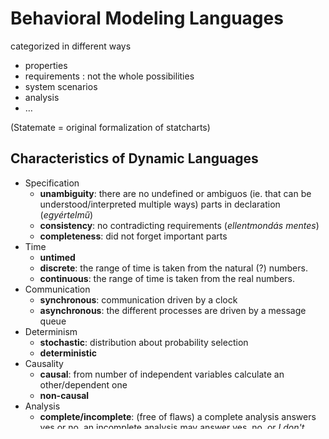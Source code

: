 # Behavioral Modeling Languages
categorized in different ways

 - properties
 - requirements : not the whole possibilities
 - system scenarios
 - analysis
 - …

(Statemate = original formalization of statcharts)

## Characteristics of Dynamic Languages
 - Specification
	 - **unambiguity**: there are no undefined or ambiguos (ie. that can be understood/interpreted multiple ways) parts in declaration
	 (*egyértelmű*)
	 - **consistency**: no contradicting requirements
	 (*ellentmondás mentes*)  
	 - **completeness**: did not forget important parts
 - Time
	 - **untimed**
	 - **discrete**: the range of time is taken from the natural (?) numbers.
	 - **continuous**: the range of time is taken from the real numbers.
 - Communication
	 - **synchronous**: communication driven by a clock
	 - **asynchronous**: the different processes are driven by a message queue
 - Determinism
	 - **stochastic**: distribution about probability selection  
	 - **deterministic**
 - Causality
	 - **causal**: from number of independent variables calculate an other/dependent one
	 - **non-causal**
 - Analysis
	 - **complete/incomplete**: (free of flaws) a complete analysis answers yes or no, an incomplete analysis may answer yes, no, or *I don't know*, so it may not give you the answer
	 - **approximative/exact** - Does the result have an error margin?

## Property Specification Languages

 - **requirements**: Either in structured text of with modeling notations.
 - **scenarios**: specify permitted/forbidden executed paths (that is, a queue of states)

[ÁBRA - Szerintem ide am. nem kell ábra, Formális módszereken simán vettünk ilyeneket - FR]  

### State-based Languages  

 Like in a finite automaton : states, transitions, events, actions, etc.
  Hierarchy of states, history.

### Data-flow Language

 Processes with activities, communicating through channels (tokens/messages in queues), e.g.: Activity Diagrams, Petri Nets. The activity trigger is that there is data to be processed.

### Event-based Rule Languages
 - core concept is event (atomic, complex …)
 - the system response(responds?) to events specified by rules; precondition/action specifies
 - intended to be used by the domain user and not the software engineer

~controlled natural language

### Agent-based languages
 - real-life entities/agents with connections (e.g. FB users / profiles)
	 - plus behaviour
	 - plus space, mobility
	 - plus environment - assumptions about the environment; eg. mobile phone in low temperature (???)

### Continous-time Languages
 - e.g. simulink, described with block diagram

## Dynamic Metamodeling in DSE
 - complete static metamodels with dynamic and execution trace metamodels. (log, that could replay the execution)
 - UML specifications do this in plain English.  [ábra a slide-ról]

## Statecharts from Modeling Reactive Behavior
 - state-based behavior modeling [definition]
	 - static part is the possible states
	 - dynamic part is the currently selected/active state
 - interleaving: there is no way, that two systems do something at the same time, unless it is synchronized
 - statecharts = states + transitions
	 - concrete state: I'm 4 year-old  
	 - abstract state: since I'm 4, I'm a child (e.g. child-adult - senior abstract states)
	 - Also, states can be placed in hierarchy
[kép]

